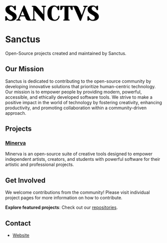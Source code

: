 ![Sanctus Logo](images/logo.png)

# Sanctus

Open-Source projects created and maintained by Sanctus.

## Our Mission

Sanctus is dedicated to contributing to the open-source community by developing innovative solutions that prioritize human-centric technology. Our mission is to empower people by providing modern, powerful, accessible, and ethically developed software tools. We strive to make a positive impact in the world of technology by fostering creativity, enhancing productivity, and promoting collaboration within a community-driven approach.

## Projects

### [Minerva](https://github.com/sanctus-inc/minerva)
Minerva is an open-source suite of creative tools designed to empower independent artists, creators, and students with powerful software for their artistic and professional projects.

## Get Involved

We welcome contributions from the community! Please visit individual project pages for more information on how to contribute.

**Explore featured projects**: Check out our [repositories](https://github.com/sanctus-inc?tab=repositories).

## Contact

- [Website](https://www.sanctus.ca)

